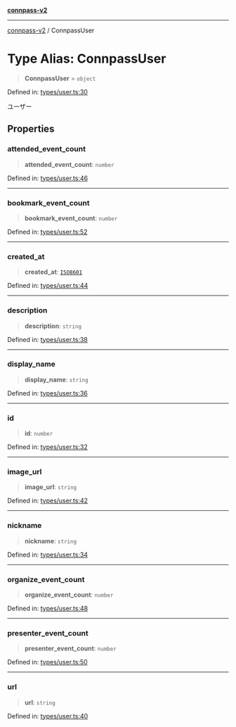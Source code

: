 [**connpass-v2**](../README.md)

***

[connpass-v2](../globals.md) / ConnpassUser

# Type Alias: ConnpassUser

> **ConnpassUser** = `object`

Defined in: [types/user.ts:30](https://github.com/ryohidaka/node-connpass/blob/3b8143bd38fb6f71640f8b4640bd0b7d3330fd98/src/types/user.ts#L30)

ユーザー

## Properties

### attended\_event\_count

> **attended\_event\_count**: `number`

Defined in: [types/user.ts:46](https://github.com/ryohidaka/node-connpass/blob/3b8143bd38fb6f71640f8b4640bd0b7d3330fd98/src/types/user.ts#L46)

***

### bookmark\_event\_count

> **bookmark\_event\_count**: `number`

Defined in: [types/user.ts:52](https://github.com/ryohidaka/node-connpass/blob/3b8143bd38fb6f71640f8b4640bd0b7d3330fd98/src/types/user.ts#L52)

***

### created\_at

> **created\_at**: [`ISO8601`](ISO8601.md)

Defined in: [types/user.ts:44](https://github.com/ryohidaka/node-connpass/blob/3b8143bd38fb6f71640f8b4640bd0b7d3330fd98/src/types/user.ts#L44)

***

### description

> **description**: `string`

Defined in: [types/user.ts:38](https://github.com/ryohidaka/node-connpass/blob/3b8143bd38fb6f71640f8b4640bd0b7d3330fd98/src/types/user.ts#L38)

***

### display\_name

> **display\_name**: `string`

Defined in: [types/user.ts:36](https://github.com/ryohidaka/node-connpass/blob/3b8143bd38fb6f71640f8b4640bd0b7d3330fd98/src/types/user.ts#L36)

***

### id

> **id**: `number`

Defined in: [types/user.ts:32](https://github.com/ryohidaka/node-connpass/blob/3b8143bd38fb6f71640f8b4640bd0b7d3330fd98/src/types/user.ts#L32)

***

### image\_url

> **image\_url**: `string`

Defined in: [types/user.ts:42](https://github.com/ryohidaka/node-connpass/blob/3b8143bd38fb6f71640f8b4640bd0b7d3330fd98/src/types/user.ts#L42)

***

### nickname

> **nickname**: `string`

Defined in: [types/user.ts:34](https://github.com/ryohidaka/node-connpass/blob/3b8143bd38fb6f71640f8b4640bd0b7d3330fd98/src/types/user.ts#L34)

***

### organize\_event\_count

> **organize\_event\_count**: `number`

Defined in: [types/user.ts:48](https://github.com/ryohidaka/node-connpass/blob/3b8143bd38fb6f71640f8b4640bd0b7d3330fd98/src/types/user.ts#L48)

***

### presenter\_event\_count

> **presenter\_event\_count**: `number`

Defined in: [types/user.ts:50](https://github.com/ryohidaka/node-connpass/blob/3b8143bd38fb6f71640f8b4640bd0b7d3330fd98/src/types/user.ts#L50)

***

### url

> **url**: `string`

Defined in: [types/user.ts:40](https://github.com/ryohidaka/node-connpass/blob/3b8143bd38fb6f71640f8b4640bd0b7d3330fd98/src/types/user.ts#L40)
